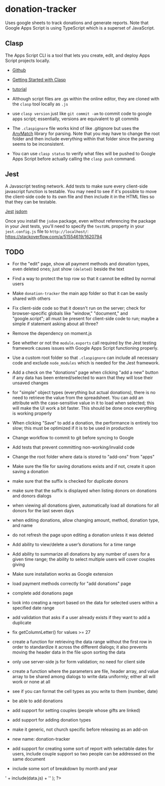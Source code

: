# donation-tracker

Uses google sheets to track donations and generate reports. Note that Google
Apps Script is using TypeScript which is a superset of JavaScript.

## Clasp
The Apps Script CLI is a tool that lets you create, edit, and deploy Apps Script
projects locally.

-   [Github](https://github.com/google/clasp)
-   [Getting Started with Clasp](https://developers.google.com/apps-script/guides/clasp)
-   [tutorial](https://codelabs.developers.google.com/codelabs/clasp)

-   Although script files are .gs within the online editor, they are cloned with
the `clasp` tool locally as `.js`
-   use `clasp version` just like `git commit -am` to commit code to google apps
script; essentially, versions are equivalent to git commits
-   The `.claspignore` file works kind of like .gitignore but uses the
[AnyMatch](https://github.com/micromatch/anymatch) library for parsing. Note
that you may have to change the root folder and then include everything within
that folder since the parsing seems to be inconsistent.
-   You can use `clasp status` to verify what files will be pushed to Google
Apps Script before actually calling the `clasp push` command.

## Jest
A Javascript testing network. Add tests to make sure every client-side
javascript function is testable. You may need to see if it's possible to move
the client-side code to its own file and then include it in the HTML files so
that they can be testable.

[Jest](https://jestjs.io/en/)
[jsdom](https://www.npmjs.com/package/jsdom)

Once you install the `jsdom` package, even without referencing the package in
your Jest tests, you'll need to specify the `testURL` property in your
`jest.config.js` file to `http://localhost/`:
<https://stackoverflow.com/a/51554619/1620794>




## TODO
-   For the "edit" page, show all payment methods and donation types, even deleted ones; just show `(deleted)` beside the text
-   Find a way to protect the top row so that it cannot be edited by normal users
-   Make `donation-tracker` the main app folder so that it can be easily shared with others
-   Fix client-side code so that it doesn't run on the server; check for browser-specific globals
like "window," "document," and "google.script"; all must be present for
client-side code to run; maybe a simple if statement asking about all three?
-   Remove the dependency on moment.js
-   See whether or not the `module.exports` call required by the Jest testing
framework causes issues with Google Apps Script functioning properly.
-   Use a custom root folder so that `.claspignore` can include all necessary
code and exclude `node_modules` which is needed for the Jest framework.
-   Add a check on the "donations" page when clicking "add a new" button if
any data has been entered/selected to warn that they will lose their unsaved changes
-   for "simple" object types (everything but actual donations), there is no
need to retrieve the value from the spreadsheet. You can add an attribute with
the case-sensitive value in it to load when selected; this will make the UI
work a bit faster. This should be done once everything is working properly
-   When clicking "Save" to add a donation, the performance is entirely too slow;
this must be optimized if it is to be used in production
-   Change workflow to commit to git before syncing to Google
-   Add tests that prevent committing non-working/invalid code
-   Change the root folder where data is stored to "add-ons" from "apps"
-   Make sure the file for saving donations exists and if not, create it upon
saving a donation
-   make sure that the suffix is checked for duplicate donors
-   make sure that the suffix is displayed when listing donors on donations and donors dialogs
-   when viewing all donations given, automatically load all donations for all
donors for the last seven days
-   when editing donations, allow changing amount, method, donation type, and name
-   do not refresh the page upon editing a donation unless it was deleted
-   Add ability to view/delete a user’s donations for a time range
-   Add ability to summarize all donations by any number of users for a given
time range; the ability to select multiple users will cover couples giving
-   Make sure installation works as Google extension
-   load payment methods correctly for "add donations" page
-   complete add donations page
-   look into creating a report based on the data for selected users within
a specified date range

-   add validation that asks if a user already exists if they want to add a duplicate
-   fix getColumnLetter() for values >= 27
-   create a function for retrieving the data range without the first row
in order to standardize it across the different dialogs; it also
prevents moving the header data in the file upon sorting the data
-   only use server-side js for form validation; no need for client side
-   create a function where the parameters are
file, header array, and value array to be shared among dialogs to
write data uniformly; either all will work or none at all
-   see if you can format the cell types as you write to them (number, date)
-   be able to add donations
-   add support for setting couples (people whose gifts are linked)
-   add support for adding donation types
-   make it generic, not church specific before releasing as an add-on
-   new name: donation-tracker
-   add support for creating some sort of report with selectable dates for users,
include couple support so two people can be addressed on the same document
-   include some sort of breakdown by month and year

<!-- page specific javascript -->
<?!=
  // isNullOrEmptySpace(data.js) === true ? '' : ( '<script>' + include(data.js) + '</script>' );
?>
